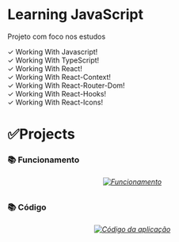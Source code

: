 # Learning JavaScript

Projeto com foco nos estudos

✓ Working With Javascript! <br>
✓ Working With TypeScript! <br>
✓ Working With React! <br>
✓ Working With React-Context! <br>
✓ Working With React-Router-Dom! <br>
✓ Working With React-Hooks! <br>
✓ Working With React-Icons! <br>

 <h1>✅Projects</h1>
 <h3>📚 Funcionamento</h3>

 <h6 align="center">
   <a href="https://www.linkedin.com/feed/update/urn:li:activity:6933508663361843200/">
    <img src="./apresentacao/gif.gif" alt="Funcionamento" />
   </a>
 </h6>
 <h2></h2>

 <h3>📚 Código</h3>
 <h6 align="center">
    <a href="https://www.linkedin.com/feed/update/urn:li:activity:6933508663361843200/">
      <img src="./apresentacao/vsCode.gif" alt="Código da aplicação" />
    </a>
  </h6>
